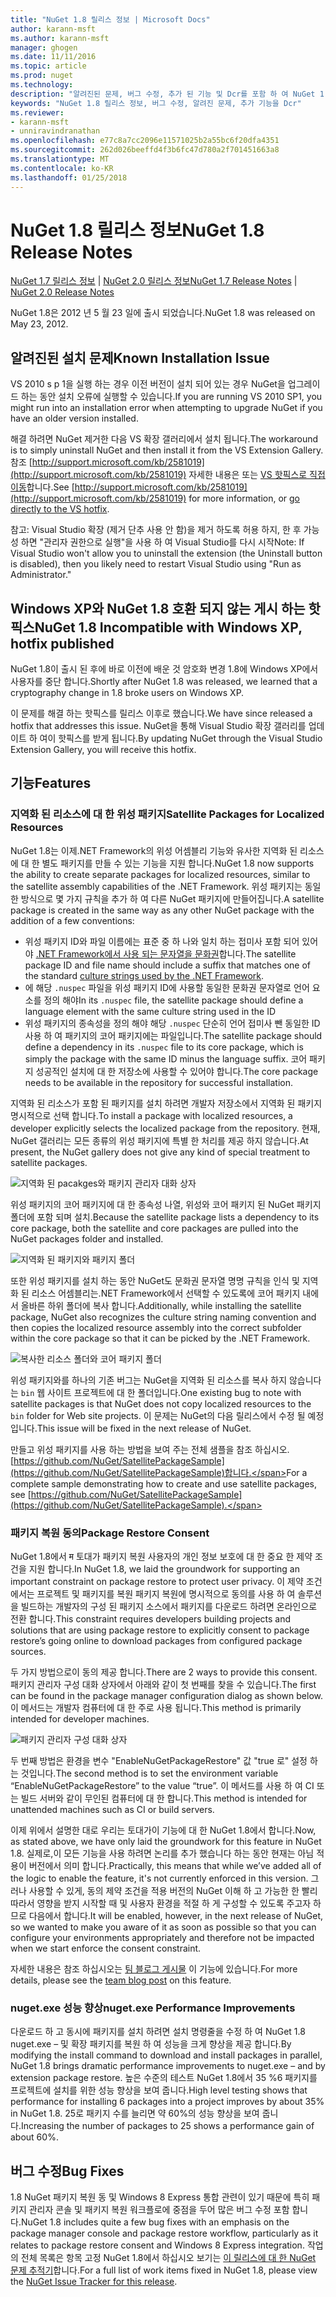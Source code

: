 ```yaml
---
title: "NuGet 1.8 릴리스 정보 | Microsoft Docs"
author: karann-msft
ms.author: karann-msft
manager: ghogen
ms.date: 11/11/2016
ms.topic: article
ms.prod: nuget
ms.technology: 
description: "알려진된 문제, 버그 수정, 추가 된 기능 및 Dcr를 포함 하 여 NuGet 1.8에 대 한 릴리스 정보입니다."
keywords: "NuGet 1.8 릴리스 정보, 버그 수정, 알려진 문제, 추가 기능을 Dcr"
ms.reviewer:
- karann-msft
- unniravindranathan
ms.openlocfilehash: e77c8a7cc2096e11571025b2a55bc6f20dfa4351
ms.sourcegitcommit: 262d026beeffd4f3b6fc47d780a2f701451663a8
ms.translationtype: MT
ms.contentlocale: ko-KR
ms.lasthandoff: 01/25/2018
---
```

# <a name="nuget-18-release-notes"></a><span data-ttu-id="2be42-104">NuGet 1.8 릴리스 정보</span><span class="sxs-lookup"><span data-stu-id="2be42-104">NuGet 1.8 Release Notes</span></span>

<span data-ttu-id="2be42-105">[NuGet 1.7 릴리스 정보](../release-notes/nuget-1.7.md) | [NuGet 2.0 릴리스 정보](../release-notes/nuget-2.0.md)</span><span class="sxs-lookup"><span data-stu-id="2be42-105">[NuGet 1.7 Release Notes](../release-notes/nuget-1.7.md) | [NuGet 2.0 Release Notes](../release-notes/nuget-2.0.md)</span></span>

<span data-ttu-id="2be42-106">NuGet 1.8은 2012 년 5 월 23 일에 출시 되었습니다.</span><span class="sxs-lookup"><span data-stu-id="2be42-106">NuGet 1.8 was released on May 23, 2012.</span></span>

## <a name="known-installation-issue"></a><span data-ttu-id="2be42-107">알려진된 설치 문제</span><span class="sxs-lookup"><span data-stu-id="2be42-107">Known Installation Issue</span></span>
<span data-ttu-id="2be42-108">VS 2010 s p 1을 실행 하는 경우 이전 버전이 설치 되어 있는 경우 NuGet을 업그레이드 하는 동안 설치 오류에 실행할 수 있습니다.</span><span class="sxs-lookup"><span data-stu-id="2be42-108">If you are running VS 2010 SP1, you might run into an installation error when attempting to upgrade NuGet if you have an older version installed.</span></span>

<span data-ttu-id="2be42-109">해결 하려면 NuGet 제거한 다음 VS 확장 갤러리에서 설치 됩니다.</span><span class="sxs-lookup"><span data-stu-id="2be42-109">The workaround is to simply uninstall NuGet and then install it from the VS Extension Gallery.</span></span>  <span data-ttu-id="2be42-110">참조 [http://support.microsoft.com/kb/2581019](http://support.microsoft.com/kb/2581019) 자세한 내용은 또는 [VS 핫픽스로 직접 이동](http://bit.ly/vsixcertfix)합니다.</span><span class="sxs-lookup"><span data-stu-id="2be42-110">See [http://support.microsoft.com/kb/2581019](http://support.microsoft.com/kb/2581019) for more information, or [go directly to the VS hotfix](http://bit.ly/vsixcertfix).</span></span>

<span data-ttu-id="2be42-111">참고: Visual Studio 확장 (제거 단추 사용 안 함)을 제거 하도록 허용 하지, 한 후 가능성 하면 "관리자 권한으로 실행"을 사용 하 여 Visual Studio를 다시 시작</span><span class="sxs-lookup"><span data-stu-id="2be42-111">Note: If Visual Studio won't allow you to uninstall the extension (the Uninstall button is disabled), then you likely need to restart Visual Studio using "Run as Administrator."</span></span>

## <a name="nuget-18-incompatible-with-windows-xp-hotfix-published"></a><span data-ttu-id="2be42-112">Windows XP와 NuGet 1.8 호환 되지 않는 게시 하는 핫픽스</span><span class="sxs-lookup"><span data-stu-id="2be42-112">NuGet 1.8 Incompatible with Windows XP, hotfix published</span></span>

<span data-ttu-id="2be42-113">NuGet 1.8이 출시 된 후에 바로 이전에 배운 것 암호화 변경 1.8에 Windows XP에서 사용자를 중단 합니다.</span><span class="sxs-lookup"><span data-stu-id="2be42-113">Shortly after NuGet 1.8 was released, we learned that a cryptography change in 1.8 broke users on Windows XP.</span></span>

<span data-ttu-id="2be42-114">이 문제를 해결 하는 핫픽스를 릴리스 이후로 했습니다.</span><span class="sxs-lookup"><span data-stu-id="2be42-114">We have since released a hotfix that addresses this issue.</span></span>  <span data-ttu-id="2be42-115">NuGet을 통해 Visual Studio 확장 갤러리를 업데이트 하 여이 핫픽스를 받게 됩니다.</span><span class="sxs-lookup"><span data-stu-id="2be42-115">By updating NuGet through the Visual Studio Extension Gallery, you will receive this hotfix.</span></span>

## <a name="features"></a><span data-ttu-id="2be42-116">기능</span><span class="sxs-lookup"><span data-stu-id="2be42-116">Features</span></span>

### <a name="satellite-packages-for-localized-resources"></a><span data-ttu-id="2be42-117">지역화 된 리소스에 대 한 위성 패키지</span><span class="sxs-lookup"><span data-stu-id="2be42-117">Satellite Packages for Localized Resources</span></span>
<span data-ttu-id="2be42-118">NuGet 1.8는 이제.NET Framework의 위성 어셈블리 기능와 유사한 지역화 된 리소스에 대 한 별도 패키지를 만들 수 있는 기능을 지원 합니다.</span><span class="sxs-lookup"><span data-stu-id="2be42-118">NuGet 1.8 now supports the ability to create separate packages for localized resources, similar to the satellite assembly capabilities of the .NET Framework.</span></span>  <span data-ttu-id="2be42-119">위성 패키지는 동일한 방식으로 몇 가지 규칙을 추가 하 여 다른 NuGet 패키지에 만들어집니다.</span><span class="sxs-lookup"><span data-stu-id="2be42-119">A satellite package is created in the same way as any other NuGet package with the addition of a few conventions:</span></span>

* <span data-ttu-id="2be42-120">위성 패키지 ID와 파일 이름에는 표준 중 하 나와 일치 하는 접미사 포함 되어 있어야 [.NET Framework에서 사용 되는 문자열을 문화권](http://msdn.microsoft.com/goglobal/bb896001.aspx)합니다.</span><span class="sxs-lookup"><span data-stu-id="2be42-120">The satellite package ID and file name should include a suffix that matches one of the standard [culture strings used by the .NET Framework](http://msdn.microsoft.com/goglobal/bb896001.aspx).</span></span>
* <span data-ttu-id="2be42-121">에 해당 `.nuspec` 파일을 위성 패키지 ID에 사용할 동일한 문화권 문자열로 언어 요소를 정의 해야</span><span class="sxs-lookup"><span data-stu-id="2be42-121">In its `.nuspec` file, the satellite package should define a language element with the same culture string used in the ID</span></span>
* <span data-ttu-id="2be42-122">위성 패키지의 종속성을 정의 해야 해당 `.nuspec` 단순히 언어 접미사 뺀 동일한 ID 사용 하 여 패키지의 코어 패키지에는 파일입니다.</span><span class="sxs-lookup"><span data-stu-id="2be42-122">The satellite package should define a dependency in its `.nuspec` file to its core package, which is simply the package with the same ID minus the language suffix.</span></span>  <span data-ttu-id="2be42-123">코어 패키지 성공적인 설치에 대 한 저장소에 사용할 수 있어야 합니다.</span><span class="sxs-lookup"><span data-stu-id="2be42-123">The core package needs to be available in the repository for successful installation.</span></span>

<span data-ttu-id="2be42-124">지역화 된 리소스가 포함 된 패키지를 설치 하려면 개발자 저장소에서 지역화 된 패키지 명시적으로 선택 합니다.</span><span class="sxs-lookup"><span data-stu-id="2be42-124">To install a package with localized resources, a developer explicitly selects the localized package from the repository.</span></span> <span data-ttu-id="2be42-125">현재, NuGet 갤러리는 모든 종류의 위성 패키지에 특별 한 처리를 제공 하지 않습니다.</span><span class="sxs-lookup"><span data-stu-id="2be42-125">At present, the NuGet gallery does not give any kind of special treatment to satellite packages.</span></span>

![지역화 된 pacakges와 패키지 관리자 대화 상자](./media/dlg-w-loc-packs.png)

<span data-ttu-id="2be42-127">위성 패키지의 코어 패키지에 대 한 종속성 나열, 위성와 코어 패키지 된 NuGet 패키지 폴더에 포함 되며 설치.</span><span class="sxs-lookup"><span data-stu-id="2be42-127">Because the satellite package lists a dependency to its core package, both the satellite and core packages are pulled into the NuGet packages folder and installed.</span></span>

![지역화 된 패키지와 패키지 폴더](./media/fldr-loc-packs.png)

<span data-ttu-id="2be42-129">또한 위성 패키지를 설치 하는 동안 NuGet도 문화권 문자열 명명 규칙을 인식 및 지역화 된 리소스 어셈블리는.NET Framework에서 선택할 수 있도록에 코어 패키지 내에서 올바른 하위 폴더에 복사 합니다.</span><span class="sxs-lookup"><span data-stu-id="2be42-129">Additionally, while installing the satellite package, NuGet also recognizes the culture string naming convention and then copies the localized resource assembly into the correct subfolder within the core package so that it can be picked by the .NET Framework.</span></span>

![복사한 리소스 폴더와 코어 패키지 폴더](./media/fldr-copied-loc.png)

<span data-ttu-id="2be42-131">위성 패키지와를 하나의 기존 버그는 NuGet을 지역화 된 리소스를 복사 하지 않습니다는 `bin` 웹 사이트 프로젝트에 대 한 폴더입니다.</span><span class="sxs-lookup"><span data-stu-id="2be42-131">One existing bug to note with satellite packages is that NuGet does not copy localized resources to the `bin` folder for Web site projects.</span></span>  <span data-ttu-id="2be42-132">이 문제는 NuGet의 다음 릴리스에서 수정 될 예정입니다.</span><span class="sxs-lookup"><span data-stu-id="2be42-132">This issue will be fixed in the next release of NuGet.</span></span>

<span data-ttu-id="2be42-133">만들고 위성 패키지를 사용 하는 방법을 보여 주는 전체 샘플을 참조 하십시오. [https://github.com/NuGet/SatellitePackageSample](https://github.com/NuGet/SatellitePackageSample)합니다.</span><span class="sxs-lookup"><span data-stu-id="2be42-133">For a complete sample demonstrating how to create and use satellite packages, see [https://github.com/NuGet/SatellitePackageSample](https://github.com/NuGet/SatellitePackageSample).</span></span>

### <a name="package-restore-consent"></a><span data-ttu-id="2be42-134">패키지 복원 동의</span><span class="sxs-lookup"><span data-stu-id="2be42-134">Package Restore Consent</span></span>
<span data-ttu-id="2be42-135">NuGet 1.8에서 म 토대가 패키지 복원 사용자의 개인 정보 보호에 대 한 중요 한 제약 조건을 지원 합니다.</span><span class="sxs-lookup"><span data-stu-id="2be42-135">In NuGet 1.8, we laid the groundwork for supporting an important constraint on package restore to protect user privacy.</span></span> <span data-ttu-id="2be42-136">이 제약 조건에서는 프로젝트 및 패키지를 복원 패키지 복원에 명시적으로 동의를 사용 하 여 솔루션을 빌드하는 개발자의 구성 된 패키지 소스에서 패키지를 다운로드 하려면 온라인으로 전환 합니다.</span><span class="sxs-lookup"><span data-stu-id="2be42-136">This constraint requires developers building projects and solutions that are using package restore to explicitly consent to package restore’s going online to download packages from configured package sources.</span></span>

<span data-ttu-id="2be42-137">두 가지 방법으로이 동의 제공 합니다.</span><span class="sxs-lookup"><span data-stu-id="2be42-137">There are 2 ways to provide this consent.</span></span> <span data-ttu-id="2be42-138">패키지 관리자 구성 대화 상자에서 아래와 같이 첫 번째를 찾을 수 있습니다.</span><span class="sxs-lookup"><span data-stu-id="2be42-138">The first can be found in the package manager configuration dialog as shown below.</span></span>  <span data-ttu-id="2be42-139">이 메서드는 개발자 컴퓨터에 대 한 주로 사용 됩니다.</span><span class="sxs-lookup"><span data-stu-id="2be42-139">This method is primarily intended for developer machines.</span></span>

![패키지 관리자 구성 대화 상자](./media/pr-consent-configdlg.png)

<span data-ttu-id="2be42-141">두 번째 방법은 환경을 변수 "EnableNuGetPackageRestore" 값 "true 로" 설정 하는 것입니다.</span><span class="sxs-lookup"><span data-stu-id="2be42-141">The second method is to set the environment variable “EnableNuGetPackageRestore” to the value “true”.</span></span>  <span data-ttu-id="2be42-142">이 메서드를 사용 하 여 CI 또는 빌드 서버와 같이 무인된 컴퓨터에 대 한 합니다.</span><span class="sxs-lookup"><span data-stu-id="2be42-142">This method is intended for unattended machines such as CI or build servers.</span></span>

<span data-ttu-id="2be42-143">이제 위에서 설명한 대로 우리는 토대가이 기능에 대 한 NuGet 1.8에서 합니다.</span><span class="sxs-lookup"><span data-stu-id="2be42-143">Now, as stated above, we have only laid the groundwork for this feature in NuGet 1.8.</span></span>  <span data-ttu-id="2be42-144">실제로,이 모든 기능을 사용 하려면 논리를 추가 했습니다 하는 동안 현재는 아님 적용이 버전에서 의미 합니다.</span><span class="sxs-lookup"><span data-stu-id="2be42-144">Practically, this means that while we’ve added all of the logic to enable the feature, it's not currently enforced in this version.</span></span> <span data-ttu-id="2be42-145">그러나 사용할 수 있게, 동의 제약 조건을 적용 버전의 NuGet 이해 하 고 가능한 한 빨리 따라서 영향을 받지 시작할 때 및 사용자 환경을 적절 하 게 구성할 수 있도록 주고자 하므로 다음에서 합니다.</span><span class="sxs-lookup"><span data-stu-id="2be42-145">It will be enabled, however, in the next release of NuGet, so we wanted to make you aware of it as soon as possible so that you can configure your environments appropriately and therefore not be impacted when we start enforce the consent constraint.</span></span>

<span data-ttu-id="2be42-146">자세한 내용은 참조 하십시오는 [팀 블로그 게시물](http://blog.nuget.org/20120518/package-restore-and-consent.html) 이 기능에 있습니다.</span><span class="sxs-lookup"><span data-stu-id="2be42-146">For more details, please see the [team blog post](http://blog.nuget.org/20120518/package-restore-and-consent.html) on this feature.</span></span>

### <a name="nugetexe-performance-improvements"></a><span data-ttu-id="2be42-147">nuget.exe 성능 향상</span><span class="sxs-lookup"><span data-stu-id="2be42-147">nuget.exe Performance Improvements</span></span>
<span data-ttu-id="2be42-148">다운로드 하 고 동시에 패키지를 설치 하려면 설치 명령줄을 수정 하 여 NuGet 1.8 nuget.exe – 및 확장 패키지를 복원 하 여 성능을 크게 향상을 제공 합니다.</span><span class="sxs-lookup"><span data-stu-id="2be42-148">By modifying the install command to download and install packages in parallel, NuGet 1.8 brings dramatic performance improvements to nuget.exe – and by extension package restore.</span></span>  <span data-ttu-id="2be42-149">높은 수준의 테스트 NuGet 1.8에서 35 %6 패키지를 프로젝트에 설치를 위한 성능 향상을 보여 줍니다.</span><span class="sxs-lookup"><span data-stu-id="2be42-149">High level testing shows that performance for installing 6 packages into a project improves by about 35% in NuGet 1.8.</span></span>  <span data-ttu-id="2be42-150">25로 패키지 수를 늘리면 약 60%의 성능 향상을 보여 줍니다.</span><span class="sxs-lookup"><span data-stu-id="2be42-150">Increasing the number of packages to 25 shows a performance gain of about 60%.</span></span>

## <a name="bug-fixes"></a><span data-ttu-id="2be42-151">버그 수정</span><span class="sxs-lookup"><span data-stu-id="2be42-151">Bug Fixes</span></span>
<span data-ttu-id="2be42-152">1.8 NuGet 패키지 복원 동 및 Windows 8 Express 통합 관련이 있기 때문에 특히 패키지 관리자 콘솔 및 패키지 복원 워크플로에 중점을 두어 많은 버그 수정 포함 합니다.</span><span class="sxs-lookup"><span data-stu-id="2be42-152">NuGet 1.8 includes quite a few bug fixes with an emphasis on the package manager console and package restore workflow, particularly as it relates to package restore consent and Windows 8 Express integration.</span></span>
<span data-ttu-id="2be42-153">작업의 전체 목록은 항목 고정 NuGet 1.8에서 하십시오 보기는 [이 릴리스에 대 한 NuGet 문제 추적기](http://nuget.codeplex.com/workitem/list/advanced?keyword=&status=Closed&type=All&priority=All&release=NuGet%201.8&assignedTo=All&component=All&sortField=Votes&sortDirection=Descending&page=0)합니다.</span><span class="sxs-lookup"><span data-stu-id="2be42-153">For a full list of work items fixed in NuGet 1.8, please view the [NuGet Issue Tracker for this release](http://nuget.codeplex.com/workitem/list/advanced?keyword=&status=Closed&type=All&priority=All&release=NuGet%201.8&assignedTo=All&component=All&sortField=Votes&sortDirection=Descending&page=0).</span></span>
